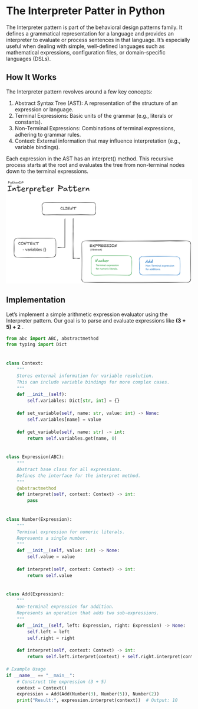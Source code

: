 # The Interpreter Patter in Python

The Interpreter pattern is part of the behavioral design patterns family. It defines a grammatical representation for a language and provides an interpreter to evaluate or process sentences in that language. It’s especially useful when dealing with simple, well-defined languages such as mathematical expressions, configuration files, or domain-specific languages (DSLs).

## How It Works
The Interpreter pattern revolves around a few key concepts:
1. Abstract Syntax Tree (AST): A representation of the structure of an expression or language.
2. Terminal Expressions: Basic units of the grammar (e.g., literals or constants).
3. Non-Terminal Expressions: Combinations of terminal expressions, adhering to grammar rules.
4. Context: External information that may influence interpretation (e.g., variable bindings).

Each expression in the AST has an interpret() method. This recursive process starts at the root and evaluates the tree from non-terminal nodes down to the terminal expressions.

![Interpreter Pattern Visual Representation](/Interpreter/res/interpreter-visualization.png)

## Implementation
Let’s implement a simple arithmetic expression evaluator using the Interpreter pattern. Our goal is to parse and evaluate expressions like **(3 + 5) + 2** .

```python
from abc import ABC, abstractmethod
from typing import Dict


class Context:
    """
    Stores external information for variable resolution.
    This can include variable bindings for more complex cases.
    """
    def __init__(self):
        self.variables: Dict[str, int] = {}

    def set_variable(self, name: str, value: int) -> None:
        self.variables[name] = value

    def get_variable(self, name: str) -> int:
        return self.variables.get(name, 0)


class Expression(ABC):
    """
    Abstract base class for all expressions.
    Defines the interface for the interpret method.
    """
    @abstractmethod
    def interpret(self, context: Context) -> int:
        pass


class Number(Expression):
    """
    Terminal expression for numeric literals.
    Represents a single number.
    """
    def __init__(self, value: int) -> None:
        self.value = value

    def interpret(self, context: Context) -> int:
        return self.value


class Add(Expression):
    """
    Non-terminal expression for addition.
    Represents an operation that adds two sub-expressions.
    """
    def __init__(self, left: Expression, right: Expression) -> None:
        self.left = left
        self.right = right

    def interpret(self, context: Context) -> int:
        return self.left.interpret(context) + self.right.interpret(context)

# Example Usage
if __name__ == "__main__":
    # Construct the expression (3 + 5)
    context = Context()
    expression = Add(Add(Number(3), Number(5)), Number(2))
    print("Result:", expression.interpret(context))  # Output: 10
```